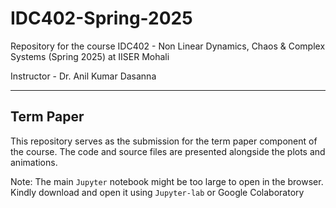 # IDC402-Spring-2025

Repository for the course IDC402 - Non Linear Dynamics, Chaos & Complex Systems (Spring 2025) at IISER Mohali

Instructor - Dr. Anil Kumar Dasanna

---

## Term Paper

This repository serves as the submission for the term paper component of the course. The code and source files are presented alongside the plots and animations. 

Note: The main `Jupyter` notebook might be too large to open in the browser. Kindly download and open it using `Jupyter-lab` or Google Colaboratory
